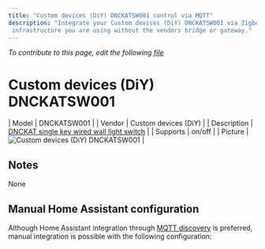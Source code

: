 ```yaml
---
title: "Custom devices (DiY) DNCKATSW001 control via MQTT"
description: "Integrate your Custom devices (DiY) DNCKATSW001 via Zigbee2mqtt with whatever smart home
 infrastructure you are using without the vendors bridge or gateway."
---
```


*To contribute to this page, edit the following
[file](https://github.com/Koenkk/zigbee2mqtt.io/blob/master/docs/devices/DNCKATSW001.md)*

# Custom devices (DiY) DNCKATSW001

| Model | DNCKATSW001  |
| Vendor  | Custom devices (DiY)  |
| Description | [DNCKAT single key wired wall light switch](https://github.com/dzungpv/dnckatsw00x/) |
| Supports | on/off |
| Picture | ![Custom devices (DiY) DNCKATSW001](./assets/devices/DNCKATSW001.jpg) |

## Notes

None

## Manual Home Assistant configuration
Although Home Assistant integration through [MQTT discovery](../integration/home_assistant) is preferred,
manual integration is possible with the following configuration:
